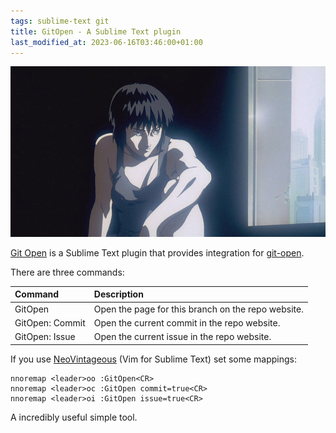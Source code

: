 ```yaml
---
tags: sublime-text git
title: GitOpen - A Sublime Text plugin
last_modified_at: 2023-06-16T03:46:00+01:00
---
```


![Ghost in the Shell (1995)](/assets/ghost-in-the-shell-2.webp)

[Git Open](https://packagecontrol.io/packages/GitOpen) is a Sublime Text plugin that provides integration for [git-open](https://github.com/paulirish/git-open/).

There are three commands:

Command                 | Description
:---------------------- | :----------
GitOpen                 | Open the page for this branch on the repo website.
GitOpen:&nbsp;Commit    | Open the current commit in the repo website.
GitOpen:&nbsp;Issue     | Open the current issue in the repo website.

If you use [NeoVintageous](https://packagecontrol.io/packages/NeoVintageous) (Vim for Sublime Text) set some mappings:

```vim
nnoremap <leader>oo :GitOpen<CR>
nnoremap <leader>oc :GitOpen commit=true<CR>
nnoremap <leader>oi :GitOpen issue=true<CR>
```

A incredibly useful simple tool.
